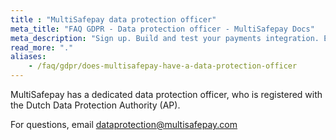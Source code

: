 ```yaml
---
title : "MultiSafepay data protection officer"
meta_title: "FAQ GDPR - Data protection officer - MultiSafepay Docs"
meta_description: "Sign up. Build and test your payments integration. Explore our products and services. Use our API Reference, SDKs, and wrappers. Get support."
read_more: "."
aliases:
    - /faq/gdpr/does-multisafepay-have-a-data-protection-officer
---
```


MultiSafepay has a dedicated data protection officer, who is registered with the Dutch Data Protection Authority (AP). 

For questions, email <dataprotection@multisafepay.com>
